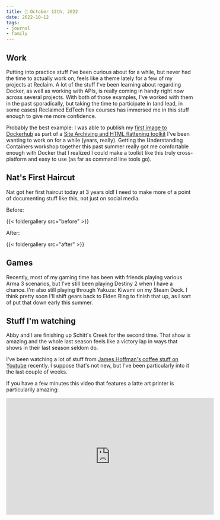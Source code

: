 ```yaml
---
title: 📓 October 12th, 2022
date: 2022-10-12
tags:
- journal
- family
---
```


## Work
Putting into practice stuff I’ve been curious about for a while, but never had the time to actually work on, feels like a theme lately for a few of my projects at Reclaim. A lot of the stuff I've been learning about regarding Docker, as well as working with APIs, is really coming in handy right now across several projects. With both of those examples, I've worked with them in the past sporadically, but taking the time to participate in (and lead, in some cases) Reclaimed EdTech flex courses has immersed me in this stuff enough to give me more confidence.

Probably the best example: I was able to publish my [first image to Dockerhub](https://hub.docker.com/r/taylorjadin/httrack) as part of a [Site Archiving and HTML flattening toolkit](https://github.com/TaylorJadin/site-archiving-flattening-toolkit/) I've been wanting to work on for a while (years, really). Getting the Understanding Containers workshop together this past summer really got me comfortable enough with Docker that I realized I could make a toolkit like this truly cross-platform and easy to use (as far as command line tools go).

## Nat's First Haircut
Nat got her first haircut today at 3 years old! I need to make more of a point of documenting stuff like this, not just on social media. 

Before:

{{< foldergallery src="before" >}}

After:

{{< foldergallery src="after" >}}

## Games
Recently, most of my gaming time has been with friends playing various Arma 3 scenarios, but I've still been playing Destiny 2 when I have a chance. I'm also still playing through Yakuza: Kiwami on my Steam Deck. I think pretty soon I'll shift gears back to Elden Ring to finish that up, as I sort of put that down early this summer. 

## Stuff I'm watching
Abby and I are finishing up Schitt's Creek for the second time. That show is amazing and the whole last season feels like a victory lap in ways that shows in their last season seldom do. 

I've been watching a lot of stuff from [James Hoffman's coffee stuff on Youtube](https://www.youtube.com/channel/UCMb0O2CdPBNi-QqPk5T3gsQ) recently. I suppose that's not new, but I've been particularly into it the last couple of weeks.

If you have a few minutes this video that features a latte art printer is particularily amazing:

<iframe width="560" height="315" src="https://www.youtube-nocookie.com/embed/xs9F6-ldjDk?start=799" title="YouTube video player" frameborder="0" allow="accelerometer; autoplay; clipboard-write; encrypted-media; gyroscope; picture-in-picture" allowfullscreen></iframe>


